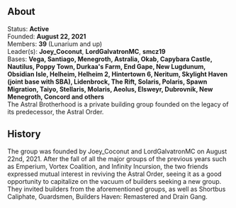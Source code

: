 
## About
Status: **Active**</br>
Founded: **August 22, 2021**</br>
Members: **39** (Lunarium and up)</br>
Leader(s): **Joey_Coconut**, **LordGalvatronMC**, **smcz19**</br>
Bases: **Vega, Santiago, Menegroth, Astralia, Okab, Capybara Castle, Nautilus, Poppy Town, Durkaa's Farm, End Gape, New Lugdunum, Obsidian Isle, Helheim, Helheim 2, Hintertown 6, Neritum, Skylight Haven (joint base with SBA), Lidenbrock, The Rift, Solaris, Polaris, Spawn Migration, Taiyo, Stellaris, Molaris, Aeolus, Elsweyr, Dubrovnik, New Menegroth, Concord and others**</br>
The Astral Brotherhood is a private building group founded on the legacy of its predecessor, the Astral Order.</br>


## History
The group was founded by Joey_Coconut and LordGalvatronMC on August 22nd, 2021. After the fall of all the major groups of the previous years such as Emperium, Vortex Coalition, and Infinity Incursion, the two friends expressed mutual interest in reviving the Astral Order, seeing it as a good opportunity to capitalize on the vacuum of builders seeking a new group. They invited builders from the aforementioned groups, as well as Shortbus Caliphate, Guardsmen, Builders Haven: Remastered and Drain Gang.
